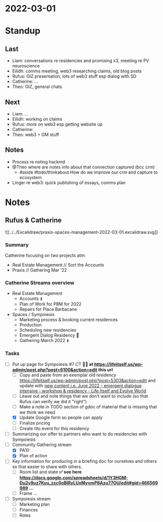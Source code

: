 # 2022-03-01

# Standup

## Last

* Liam: conversations re residencies and promising x3, meeting re PV neuroscience
* Eilidh: comms meeting, web3 researching claims, old blog posts 
* Rufus: GIZ presentation, lots of web3 stuff esp dialog with SD 
* Catherine: ...
* Theo: GIZ, general chats

## Next

* Liam: ...
* Eilidh: working on claims
* Rufus: more on web3 esp getting website up
* Catherine: 
* Theo: web3 + GM stuff

## Notes

* Process re noting hackmd
* @Theo where are notes info about that connection captured (bcc crm)
  * #aside #todo/thinkabout How do we improve our crm and capture to ecosystem 
* Linger re web3: quick publishing of essays, comms plan

# Notes

## Rufus & Catherine

![[../../Excalidraw/praxis-spaces-management-2022-03-01.excalidraw.svg]]

### Summary

Catherine focusing on two projects atm:

* Real Estate Management // Sort the Accounts
* Praxis // Gathering Mar '22

### Catherine Streams overview

* Real Estate Management
  * Accounts ⏫
  * Plan of Work for PBM for 2022
  * Repairs for Place Barbacane
* Spaces / Sympoiesis
  * Marketing process & booking current residences
  * Production
  * Scheduling new residencies
  * Emergent Dialog Residency 🔼
  * Gathering March 2022 ⏫

### Tasks

* [ ] Put up page for Sympoiesis #7 CT **🏃‍♂️ at https://lifeitself.us/wp-admin/post.php?post=6100&action=edit this url**
    * [ ] Copy and paste from an exemplar old residency https://lifeitself.us/wp-admin/post.php?post=5303&action=edit and update with [new content i.e. June 2022 - emergent dialogue intensive - workshop & residency - Life Itself and Evolve World](https://docs.google.com/document/d/1qtYszgM3YxUqAjdTqwxfUpO_YKGXvLaozj82MkeZ0ZY/edit#)
    * [ ] Leave out and note things that we don't want to include (so that Rufus can verify we did it "right")
    * [ ] Make a note in TODO section of gdoc of material that is missing that we think we need
  * [x] Update Google form so people can apply 
  * [ ] Finalize pricing
  * [ ] Create tito event for this residency
* [ ] Summarizing our offer to partners who want to do residencies with Sympoiesis
* [ ] Community Gathering stream
  * [x] PA10
  * [x] Plan of action
* [ ] Key information for producing in a briefing doc for ourselves and others so that easier to share with others.
  * [ ] Room list and state **✅ see here https://docs.google.com/spreadsheets/d/1Y3HGM-Du2v9uz7Kyu_zzc0oBIRyLUxMyvmP8Azu77OU/edit#gid=466569989 ...**
  * [ ] Frame ...
* [ ] Sympoiesis stream
  * [ ] Marketing plan
  * [ ] Finances
  * [ ] Roles